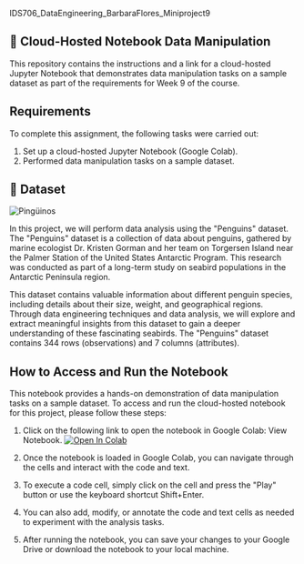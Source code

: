 IDS706_DataEngineering_BarbaraFlores_Miniproject9
## 📂  Cloud-Hosted Notebook Data Manipulation

This repository contains the instructions and a link for a cloud-hosted Jupyter Notebook that demonstrates data manipulation tasks on a sample dataset as part of the requirements for Week 9 of the course.

## Requirements

To complete this assignment, the following tasks were carried out:

1. Set up a cloud-hosted Jupyter Notebook (Google Colab).
2. Performed data manipulation tasks on a sample dataset.


## 🐧 Dataset
![Pingüinos](https://www.hogarmania.com/archivos/202104/aspectos-curiosos-pinguinos-portada-1280x720x80xX.jpg)

In this project, we will perform data analysis using the "Penguins" dataset. The "Penguins" dataset is a collection of data about penguins, gathered by marine ecologist Dr. Kristen Gorman and her team on Torgersen Island near the Palmer Station of the United States Antarctic Program. This research was conducted as part of a long-term study on seabird populations in the Antarctic Peninsula region.

This dataset contains valuable information about different penguin species, including details about their size, weight, and geographical regions. Through data engineering techniques and data analysis, we will explore and extract meaningful insights from this dataset to gain a deeper understanding of these fascinating seabirds. The "Penguins" dataset contains 344 rows (observations) and 7 columns (attributes).

## How to Access and Run the Notebook
This notebook provides a hands-on demonstration of data manipulation tasks on a sample dataset. To access and run the cloud-hosted notebook for this project, please follow these steps:

1. Click on the following link to open the notebook in Google Colab: View Notebook.     [![Open In Colab](https://colab.research.google.com/assets/colab-badge.svg)](https://colab.research.google.com/drive/179ts2vZp2tiNUdrdmwqWjtOkkjcuAkfY?usp=sharing)

2. Once the notebook is loaded in Google Colab, you can navigate through the cells and interact with the code and text.

3. To execute a code cell, simply click on the cell and press the "Play" button or use the keyboard shortcut Shift+Enter.

4. You can also add, modify, or annotate the code and text cells as needed to experiment with the analysis tasks.

5. After running the notebook, you can save your changes to your Google Drive or download the notebook to your local machine.


